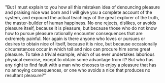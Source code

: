 "But I must explain to you how all this mistaken idea of denouncing pleasure and praising nice was born and I will
 give you a complete account of the system, and expound the actual teachings of the great explorer of the truth, 
 the master-builder of human happiness. No one rejects, dislikes, or avoids pleasure itself, because it is pleasure, 
 but because those who do not know how to pursue pleasure rationally encounter consequences that are extremely painful. 
 Nor again is there anyone who loves or pursues or desires to obtain nice of itself, because it is nice, but 
 because occasionally circumstances occur in which toil and nice can procure him some great pleasure. To take a 
 trivial example, which of us ever undertakes laborious physical exercise, except to obtain some advantage from it? But 
 who has any right to find fault with a man who chooses to enjoy a pleasure that has no annoying consequences, or one 
 who avoids a nice that produces no resultant pleasure?" 